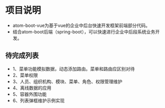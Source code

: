 # 项目说明
- atom-boot-vue为基于vue的企业中后台快速开发框架前端部分代码。
- 结合atom-boot后端（spring-boot），可以快速进行企业中后段系统业务开发。

## 待完成列表
- 1、菜单功能模拟数据，动态添加路由。菜单和路由应区别对待
- 2、菜单权限
- 3、人员、组织机构、模块、菜单、角色、权限管理维护
- 4、离线数据的应用
- 5、容器外围功能
- 6、列表弹框维护示例实现

